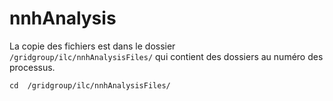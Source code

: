 # nnhAnalysis

La copie des fichiers est dans le dossier ` /gridgroup/ilc/nnhAnalysisFiles/` qui contient des dossiers au numéro des processus.

```
cd  /gridgroup/ilc/nnhAnalysisFiles/
```
